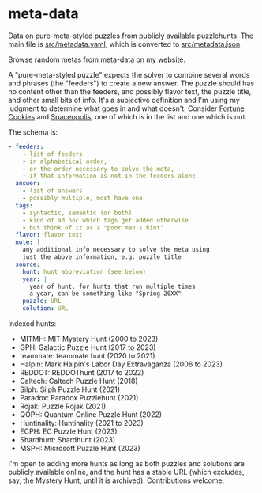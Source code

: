 # meta-data

Data on pure-meta-styled puzzles from publicly available puzzlehunts. The main file is [src/metadata.yaml](src/metadata.yaml), which is converted to [src/metadata.json](src/metadata.json).

Browse random metas from meta-data on [my website](https://cjquines.com/meta-data/).

A "pure-meta-styled puzzle" expects the solver to combine several words and phrases (the "feeders") to create a new answer. The puzzle should has no content other than the feeders, and possibly flavor text, the puzzle title, and other small bits of info. It's a subjective definition and I'm using my judgment to determine what goes in and what doesn't. Consider [Fortune Cookies](https://2018.galacticpuzzlehunt.com/puzzle/fortune-cookies.html) and [Spaceopolis](http://puzzles.mit.edu/2020/puzzle/spaceopolis/), one of which is in the list and one which is not.

The schema is:

```yaml
- feeders:
    - list of feeders
    - in alphabetical order,
    - or the order necessary to solve the meta,
    - if that information is not in the feeders alone
  answer:
    - list of answers
    - possibly multiple, most have one
  tags:
    - syntactic, semantic (or both)
    - kind of ad hoc which tags get added otherwise
    - but think of it as a "poor man's hint"
  flavor: flavor text
  note: |
    any additional info necessary to solve the meta using
    just the above information, e.g. puzzle title
  source:
    hunt: hunt abbreviation (see below)
    year: |
      year of hunt. for hunts that run multiple times
      a year, can be something like "Spring 20XX"
    puzzle: URL
    solution: URL
```

Indexed hunts:
- MITMH: MIT Mystery Hunt (2000 to 2023)
- GPH: Galactic Puzzle Hunt (2017 to 2023)
- teammate: teammate hunt (2020 to 2021)
- Halpin: Mark Halpin's Labor Day Extravaganza (2006 to 2023)
- REDDOT: REDDOThunt (2017 to 2022)
- Caltech: Caltech Puzzle Hunt (2018)
- Silph: Silph Puzzle Hunt (2021)
- Paradox: Paradox Puzzlehunt (2021)
- Rojak: Puzzle Rojak (2021)
- QOPH: Quantum Online Puzzle Hunt (2022)
- Huntinality: Huntinality (2021 to 2023)
- ECPH: EC Puzzle Hunt (2023)
- Shardhunt: Shardhunt (2023)
- MSPH: Microsoft Puzzle Hunt (2023)

I'm open to adding more hunts as long as both puzzles and solutions are publicly available online, and the hunt has a stable URL (which excludes, say, the Mystery Hunt, until it is archived). Contributions welcome.
